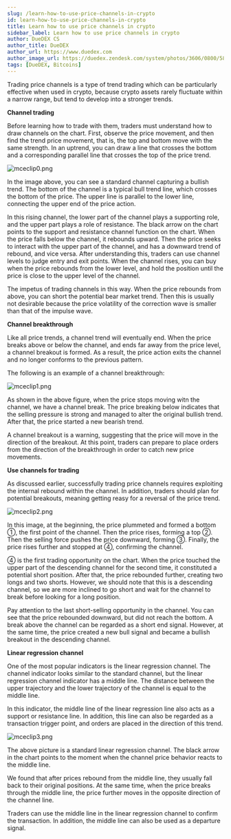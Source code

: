 ```yaml
---
slug: /learn-how-to-use-price-channels-in-crypto
id: learn-how-to-use-price-channels-in-crypto
title: Learn how to use price channels in crypto
sidebar_label: Learn how to use price channels in crypto
author: DueDEX CS
author_title: DueDEX
author_url: https://www.duedex.com
author_image_url: https://duedex.zendesk.com/system/photos/3606/0800/5893/twitter4.png
tags: [DueDEX, Bitcoins]
---
```



Trading price channels is a type of trend trading which can be particularly effective when used in crypto, because crypto assets rarely fluctuate within a narrow range, but tend to develop into a stronger trends.

**Channel trading**

Before learning how to trade with them, traders must understand how to draw channels on the chart. First, observe the price movement, and then find the trend price movement, that is, the top and bottom move with the same strength. In an uptrend, you can draw a line that crosses the bottom and a corresponding parallel line that crosses the top of the price trend.

![mceclip0.png](https://duedex.zendesk.com/hc/article_attachments/360091968933/mceclip0.png)

In the image above, you can see a standard channel capturing a bullish trend. The bottom of the channel is a typical bull trend line, which crosses the bottom of the price. The upper line is parallel to the lower line, connecting the upper end of the price action.

In this rising channel, the lower part of the channel plays a supporting role, and the upper part plays a role of resistance. The black arrow on the chart points to the support and resistance channel function on the chart. When the price falls below the channel, it rebounds upward. Then the price seeks to interact with the upper part of the channel, and has a downward trend of rebound, and vice versa. After understanding this, traders can use channel levels to judge entry and exit points. When the channel rises, you can buy when the price rebounds from the lower level, and hold the position until the price is close to the upper level of the channel.

The impetus of trading channels in this way. When the price rebounds from above, you can short the potential bear market trend. Then this is usually not desirable because the price volatility of the correction wave is smaller than that of the impulse wave.

**Channel breakthrough**

Like all price trends, a channel trend will eventually end. When the price breaks above or below the channel, and ends far away from the price level, a channel breakout is formed. As a result, the price action exits the channel and no longer conforms to the previous pattern.

The following is an example of a channel breakthrough:

![mceclip1.png](https://duedex.zendesk.com/hc/article_attachments/360091968953/mceclip1.png)

As shown in the above figure, when the price stops moving witn the channel, we have a channel break. The price breaking below indicates that the selling pressure is strong and managed to alter the original bullish trend. After that, the price started a new bearish trend.

A channel breakout is a warning, suggesting that the price will move in the direction of the breakout. At this point, traders can prepare to place orders from the direction of the breakthrough in order to catch new price movements.

**Use channels for trading**

As discussed earlier, successfully trading price channels requires exploiting the internal rebound within the channel. In addition, traders should plan for potential breakouts, meaning getting reasy for a reversal of the price trend.

![mceclip2.png](https://duedex.zendesk.com/hc/article_attachments/360091968973/mceclip2.png)

In this image, at the beginning, the price plummeted and formed a bottom ①, the first point of the channel. Then the price rises, forming a top ②. Then the selling force pushes the price downward, forming ③. Finally, the price rises further and stopped at ④, confirming the channel.

④ is the first trading opportunity on the chart. When the price touched the upper part of the descending channel for the second time, it constituted a potential short position. After that, the price rebounded further, creating two longs and two shorts. However, we should note that this is a descending channel, so we are more inclined to go short and wait for the channel to break before looking for a long position.

Pay attention to the last short-selling opportunity in the channel. You can see that the price rebounded downward, but did not reach the bottom. A break above the channel can be regarded as a short end signal. However, at the same time, the price created a new bull signal and became a bullish breakout in the descending channel.

**Linear regression channel**

One of the most popular indicators is the linear regression channel. The channel indicator looks similar to the standard channel, but the linear regression channel indicator has a middle line. The distance between the upper trajectory and the lower trajectory of the channel is equal to the middle line.

In this indicator, the middle line of the linear regression line also acts as a support or resistance line. In addition, this line can also be regarded as a transaction trigger point, and orders are placed in the direction of this trend.

![mceclip3.png](https://duedex.zendesk.com/hc/article_attachments/360091969013/mceclip3.png)

The above picture is a standard linear regression channel. The black arrow in the chart points to the moment when the channel price behavior reacts to the middle line.

We found that after prices rebound from the middle line, they usually fall back to their original positions. At the same time, when the price breaks through the middle line, the price further moves in the opposite direction of the channel line.

Traders can use the middle line in the linear regression channel to confirm the transaction. In addition, the middle line can also be used as a departure signal.

